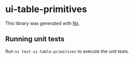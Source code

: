 # ui-table-primitives

This library was generated with [Nx](https://nx.dev).

## Running unit tests

Run `nx test ui-table-primitives` to execute the unit tests.
